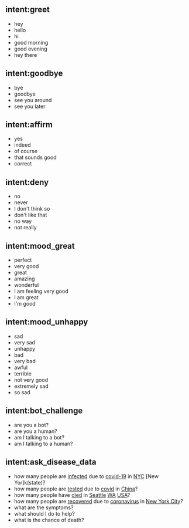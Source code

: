 ## intent:greet
- hey
- hello
- hi
- good morning
- good evening
- hey there

## intent:goodbye
- bye
- goodbye
- see you around
- see you later

## intent:affirm
- yes
- indeed
- of course
- that sounds good
- correct

## intent:deny
- no
- never
- I don't think so
- don't like that
- no way
- not really

## intent:mood_great
- perfect
- very good
- great
- amazing
- wonderful
- I am feeling very good
- I am great
- I'm good

## intent:mood_unhappy
- sad
- very sad
- unhappy
- bad
- very bad
- awful
- terrible
- not very good
- extremely sad
- so sad

## intent:bot_challenge
- are you a bot?
- are you a human?
- am I talking to a bot?
- am I talking to a human?

## intent:ask_disease_data
- how many people are [infected](treatment) due to [covid-19](disease) in [NYC](city) [New Yor]k(state)?
- how many people are [tested](treatment) due to [covid](disease) in [China](country)?
- how many people have [died](treatment) in [Seattle](city) [WA](state) [USA](country)?
- how many people are [recovered](treatment) due to [coronavirus](disease) in [New York City](city:NYC)?
- what are the symptoms?
- what should I do to help?
- what is the chance of death?

 
